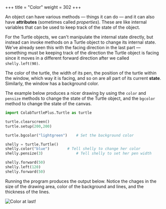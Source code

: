 +++
title = "Color"
weight = 302
+++

An object can have various methods &#8212; things it can do &#8212;
and it can also have **attributes** (sometimes called
*properties*). These are like internal variables that can be used to
keep track of the state of the object.

For the Turtle objects, we can't manipulate the internal state
directly, but instead can invoke methods on a Turtle object to change
its internal state. We've already seen this with the facing direction
in the last part &mdash; something must be keeping track of the
direction the Turtle object is facing since it moves in a different
forward direction after we called ```shelly.left(90)```.

The color of the turtle, the width of its pen, the position of the
turtle within the window, which way it is facing, and so on are all part of its
current **state**.   Similarly, the window has a background color.

The example below produces a nicer drawing by using the ```color``` and ```pensize``` methods to change the state of the Turtle object, and the ```bgcolor``` method to change the state of the canvas.

```Python
import ColabTurtlePlus.Turtle as turtle

turtle.clearscreen() 
turtle.setup(200,200)

turtle.bgcolor("lightgreen")    # Set the background color

shelly = turtle.Turtle()
shelly.color("blue")		# Tell shelly to change her color
shelly.pensize(3)               # Tell shelly to set her pen width

shelly.forward(50)
shelly.left(120)
shelly.forward(50)
```

Running the program produces the output below. Notice the chages in the size of the drawing area, color of the background and lines, and the thickness of the lines.

![Color at last!](/pythonbook/images/c03/s02_01.png)


